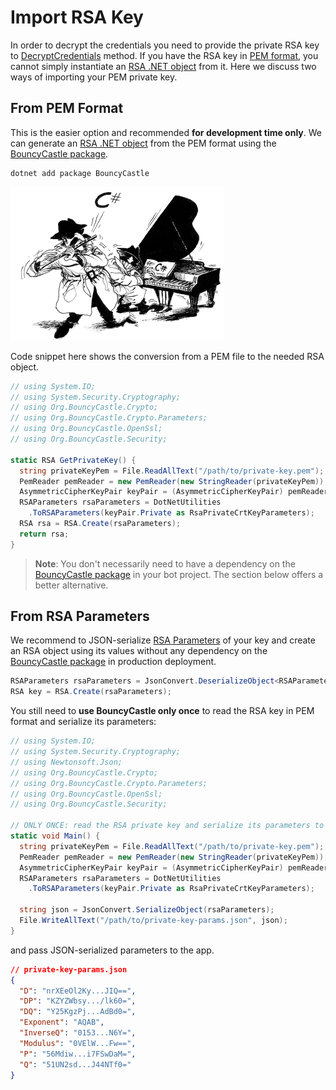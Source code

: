 # Import RSA Key

In order to decrypt the credentials you need to provide the private RSA key to [DecryptCredentials] method.
If you have the RSA key in [PEM format], you cannot simply instantiate an [RSA .NET object] from it.
Here we discuss two ways of importing your PEM private key.

## From PEM Format

This is the easier option and recommended **for development time only**.
We can generate an [RSA .NET object] from the PEM format using the [BouncyCastle package].

```bash
dotnet add package BouncyCastle
```

[![bouncy castle c# logo](../docs/photo-bouncy_castle.gif)](http://www.bouncycastle.org/csharp/index.html)

Code snippet here shows the conversion from a PEM file to the needed RSA object.

```c#
// using System.IO;
// using System.Security.Cryptography;
// using Org.BouncyCastle.Crypto;
// using Org.BouncyCastle.Crypto.Parameters;
// using Org.BouncyCastle.OpenSsl;
// using Org.BouncyCastle.Security;

static RSA GetPrivateKey() {
  string privateKeyPem = File.ReadAllText("/path/to/private-key.pem");
  PemReader pemReader = new PemReader(new StringReader(privateKeyPem));
  AsymmetricCipherKeyPair keyPair = (AsymmetricCipherKeyPair) pemReader.ReadObject();
  RSAParameters rsaParameters = DotNetUtilities
    .ToRSAParameters(keyPair.Private as RsaPrivateCrtKeyParameters);
  RSA rsa = RSA.Create(rsaParameters);
  return rsa;
}
```

> **Note**: You don't necessarily need to have a dependency on the [BouncyCastle package] in your bot project.
> The section below offers a better alternative.

## From RSA Parameters

We recommend to JSON-serialize [RSA Parameters] of your key and create an RSA object using its values without any
dependency on the [BouncyCastle package] in production deployment.

```c#
RSAParameters rsaParameters = JsonConvert.DeserializeObject<RSAParameters>(json);
RSA key = RSA.Create(rsaParameters);
```

You still need to **use BouncyCastle only once** to read the RSA key in PEM format and serialize its parameters:

```c#
// using System.IO;
// using System.Security.Cryptography;
// using Newtonsoft.Json;
// using Org.BouncyCastle.Crypto;
// using Org.BouncyCastle.Crypto.Parameters;
// using Org.BouncyCastle.OpenSsl;
// using Org.BouncyCastle.Security;

// ONLY ONCE: read the RSA private key and serialize its parameters to JSON
static void Main() {
  string privateKeyPem = File.ReadAllText("/path/to/private-key.pem");
  PemReader pemReader = new PemReader(new StringReader(privateKeyPem));
  AsymmetricCipherKeyPair keyPair = (AsymmetricCipherKeyPair) pemReader.ReadObject();
  RSAParameters rsaParameters = DotNetUtilities
    .ToRSAParameters(keyPair.Private as RsaPrivateCrtKeyParameters);
  
  string json = JsonConvert.SerializeObject(rsaParameters);
  File.WriteAllText("/path/to/private-key-params.json", json);
}
```

and pass JSON-serialized parameters to the app.

```json
// private-key-params.json
{
  "D": "nrXEeOl2Ky...JIQ==",
  "DP": "KZYZWbsy.../lk60=",
  "DQ": "Y25KgzPj...AdBd0=",
  "Exponent": "AQAB",
  "InverseQ": "0153...N6Y=",
  "Modulus": "0VElW...Fw==",
  "P": "56Mdiw...i7FSwDaM=",
  "Q": "51UN2sd...J44NTf0="
}
```

<!-- ----------- -->

[DecryptCredentials]: https://github.com/TelegramBots/Telegram.Bot.Extensions.Passport/blob/master/src/Telegram.Bot.Extensions.Passport/Decryption/IDecrypter.cs
[PEM format]: https://en.wikipedia.org/wiki/Privacy-Enhanced_Mail
[RSA .NET object]: https://docs.microsoft.com/en-us/dotnet/api/system.security.cryptography.rsa?redirectedfrom=MSDN&view=netstandard-2.0
[BouncyCastle package]: https://www.nuget.org/packages/BouncyCastle/
[RSA Parameters]: https://docs.microsoft.com/en-us/dotnet/api/system.security.cryptography.rsaparameters?view=netstandard-2.0